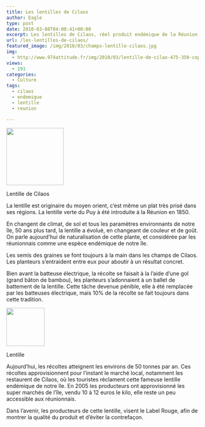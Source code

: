 ```yaml
---
title: Les lentilles de Cilaos
author: Eagle
type: post
date: 2010-03-08T04:00:41+00:00
excerpt: Les lentilles de Cilaos, réel produit endémique de la Réunion, font parties de nos traditions et de notre culture.
url: /les-lentilles-de-cilaos/
featured_image: /img/2010/03/champs-lentille-cilaos.jpg
img:
  - http://www.974attitude.fr/img/2010/03/lentille-de-cilao-475-350-copie-150x150.jpg
views:
  - 191
categories:
  - Culture
tags:
  - cilaos
  - endemique
  - lentille
  - reunion

---
```

<div id="attachment_1087" style="width: 160px" class="wp-caption alignright">
  <img aria-describedby="caption-attachment-1087" src="https://i1.wp.com/974attitude.fr/img/2010/03/lentille-de-cilao-475-350-copie-150x150.jpg?resize=150%2C150" alt="" title="Lentille de cilaos" width="150" height="150" class="size-thumbnail wp-image-1087" data-recalc-dims="1" />
  
  <p id="caption-attachment-1087" class="wp-caption-text">
    Lentille de Cilaos
  </p>
</div>

La lentille est originaire du moyen orient, c’est même un plat très prisé dans ses régions. La lentille verte du Puy à été introduite à la Réunion en 1850.

En changent de climat, de sol et tous les paramètres environnants de notre île, 50 ans plus tard, la lentille a évolué, en changeant de couleur et de goût. On parle aujourd’hui de naturalisation de cette plante, et considérée par les réunionnais comme une espèce endémique de notre île.

Les semis des graines se font toujours à la main dans les champs de Cilaos. Les planteurs s’entraident entre eux pour aboutir à un résultat concret.

Bien avant la batteuse électrique, la récolte se faisait à la l’aide d’une gol (grand bâton de bambou), les planteurs s’adonnaient à un ballet de battement de la lentille. Cette tâche devenue pénible, elle à été remplacée par les batteuses électrique, mais 10% de la récolte se fait toujours dans cette tradition.

<div id="attachment_1088" style="width: 110px" class="wp-caption alignleft">
  <img aria-describedby="caption-attachment-1088" src="https://i1.wp.com/974attitude.fr/img/2010/03/lentilleCilaos.jpeg?resize=100%2C100" alt="" title="Lentille de Cilaos" width="100" height="100" class="size-full wp-image-1088" data-recalc-dims="1" />
  
  <p id="caption-attachment-1088" class="wp-caption-text">
    Lentille
  </p>
</div>

Aujourd’hui, les récoltes atteignent les environs de 50 tonnes par an. Ces récoltes approvisionnent pour l’instant le marché local, notamment les restaurent de Cilaos, où les touristes réclament cette fameuse lentille endémique de notre île. En 2005 les producteurs ont approvisionné les super marchés de l’île, vendu 10 à 12 euros le kilo, elle reste un peu accessible aux réunionnais.

Dans l’avenir, les producteurs de cette lentille, visent le Label Rouge, afin de montrer la qualité du produit et d’éviter la contrefaçon.